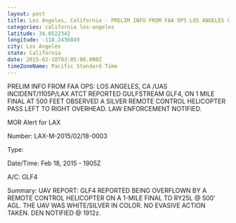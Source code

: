```yaml
---
layout: post
title: Los Angeles, California - PRELIM INFO FROM FAA OPS LOS ANGELES CA UAS INCIDENT 1105P LAX ATCT REPORTED GULFSTREAM
categories: california los-angeles
latitude: 34.0522342
longitude: -118.2436849
city: Los Angeles
state: California
date: 2015-02-18T03:05:00.000Z
timeZoneName: Pacific Standard Time
---
```


PRELIM INFO FROM FAA OPS: LOS ANGELES, CA /UAS INCIDENT/1105P/LAX ATCT REPORTED GULFSTREAM GLF4, ON 1 MILE FINAL AT 500 FEET OBSERVED A SILVER REMOTE CONTROL HELICOPTER PASS LEFT TO RIGHT OVERHEAD. LAW ENFORCEMENT NOTIFIED. 


MOR Alert for LAX

Number: LAX-M-2015/02/18-0003

Type: 

Date/Time: Feb 18, 2015 - 1905Z

A/C: GLF4

Summary: UAV REPORT: GLF4 REPORTED BEING OVERFLOWN BY A REMOTE CONTROL HELICOPTER ON A 1-MILE FINAL TO RY25L @ 500' AGL. THE UAV WAS WHITE/SILVER IN COLOR. NO EVASIVE ACTION TAKEN. DEN NOTIFIED @ 1912z.
